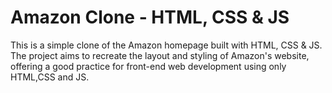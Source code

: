 # Amazon Clone - HTML, CSS & JS
This is a simple clone of the Amazon homepage built with HTML, CSS & JS. The project aims to recreate the layout and styling of Amazon's website, offering a good practice for front-end web development using only HTML,CSS and JS.

